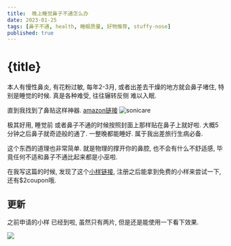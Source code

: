 ```yaml
---
title:  晚上睡觉鼻子不通怎么办
date: 2023-01-25
tags: [鼻子不通, health, 睡眠质量, 好物推荐, stuffy-nose]
published: true 
---
```


<script>
    import Image from '$lib/components/Image.svelte';
</script>

# {title}

本人有慢性鼻炎, 有花粉过敏, 每年2-3月, 或者出差去干燥的地方就会鼻子堵住, 特别是睡觉的时候. 真是各种难受, 往往辗转反侧 难以入眠.

直到我找到了鼻贴这样神器. <a href="https://www.amazon.com/Breathe-Right-Nasal-Strips-Sensitive/dp/B000P16ZZS/">amazon链接</a>
<Image src="/images/breath-right-nose-strip.avif" alt="sonicare" />

极其好用, 睡觉前 或者鼻子不通的时候按照封面上那样贴在鼻子上就好啦. 大概5分钟之后鼻子就奇迹般的通了. 一整晚都能睡好. 属于我出差旅行生病必备.

这个东西的道理也非常简单. 就是物理的撑开你的鼻腔, 也不会有什么不舒适感, 毕竟任何不适和鼻子不通比起来都是小巫啦.

在我写这篇的时候, 发现了这个<a href="https://www.breatheright.com/samples-sign-up/">小样链接</a>, 注册之后能拿到免费的小样来尝试一下, 还有$2coupon哦.

## 更新
之前申请的小样 已经到啦, 虽然只有两片, 但是还是能使用一下看下效果.

<Image src="/images/breath-right-sample.jpg" />
